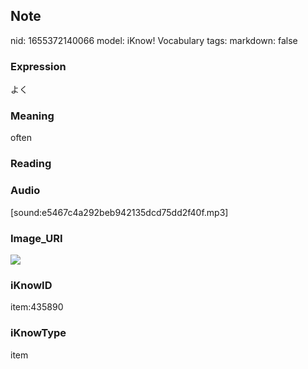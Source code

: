 ## Note
nid: 1655372140066
model: iKnow! Vocabulary
tags: 
markdown: false

### Expression
よく

### Meaning
often

### Reading


### Audio
[sound:e5467c4a292beb942135dcd75dd2f40f.mp3]

### Image_URI
<img src="d11f6bac38921880b50f20b2860507dc.jpg">

### iKnowID
item:435890

### iKnowType
item
